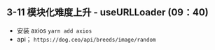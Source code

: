 ## 3-11 模块化难度上升 - useURLLoader (09：40)

- 安装 axios `yarn add axios`
- api； `https://dog.ceo/api/breeds/image/random`

